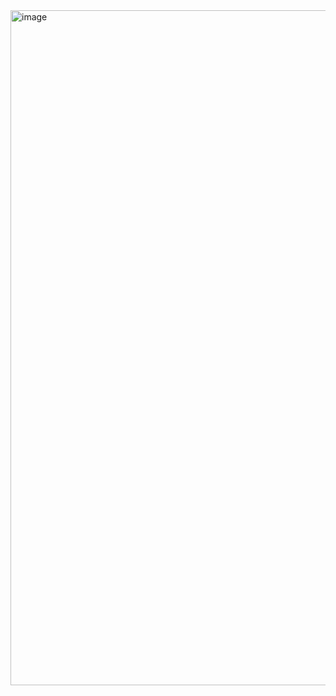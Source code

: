 
<img width="1080" alt="image" src="https://github.com/user-attachments/assets/0b7feec6-1160-4746-b90e-fb914ae1ccb2" />
